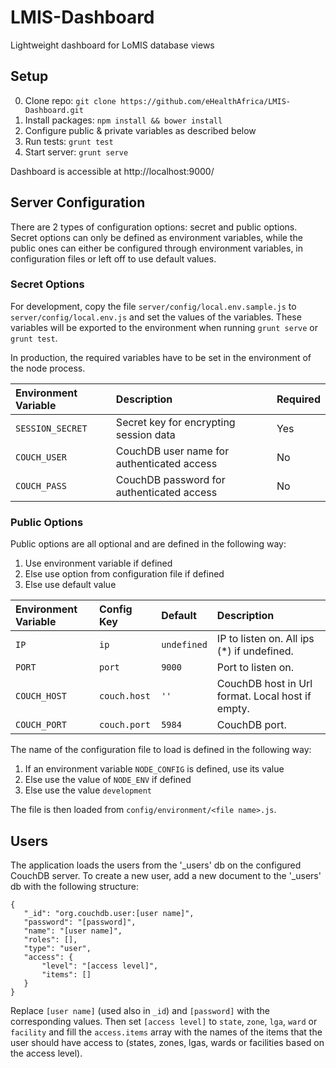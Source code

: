 # LMIS-Dashboard

Lightweight dashboard for LoMIS database views

## Setup

0. Clone repo: `git clone https://github.com/eHealthAfrica/LMIS-Dashboard.git`
1. Install packages: `npm install && bower install`
2. Configure public & private variables as described below
3. Run tests: `grunt test`
4. Start server: `grunt serve`

Dashboard is accessible at http://localhost:9000/

## Server Configuration

There are 2 types of configuration options: secret and public options. Secret options can only be defined as environment
variables, while the public ones can either be configured through environment variables, in configuration files or
left off to use default values.

### Secret Options

For development, copy the file `server/config/local.env.sample.js` to `server/config/local.env.js` and set the values of the variables.
These variables will be exported to the environment when running `grunt serve` or `grunt test`.

In production, the required variables have to be set in the environment of the node process.

|Environment Variable|Description|Required|
|:-------------------|:----------|:-------|
|`SESSION_SECRET`|Secret key for encrypting session data|Yes|
| `COUCH_USER`|CouchDB user name for authenticated access|No|
|`COUCH_PASS`|CouchDB password for authenticated access|No|

### Public Options

Public options are all optional and are defined in the following way:

1. Use environment variable if defined
2. Else use option from configuration file if defined
3. Else use default value

|Environment Variable|Config Key|Default|Description|
|:-------------------|:---------|:------|:----------|
|`IP`|`ip`|`undefined`|IP to listen on. All ips (*) if undefined.|
|`PORT`|`port`|`9000`|Port to listen on.|
|`COUCH_HOST`|`couch.host`|`''`|CouchDB host in Url format. Local host if empty.|
|`COUCH_PORT`|`couch.port`|`5984`|CouchDB port.|

The name of the configuration file to load is defined in the following way:

1. If an environment variable `NODE_CONFIG` is defined, use its value
2. Else use the value of `NODE_ENV` if defined
3. Else use the value `development`

The file is then loaded from `config/environment/<file name>.js`.

## Users

The application loads the users from the '_users' db on the configured CouchDB server. To create a new user, add a new
document to the '_users' db with the following structure:

```
{
   "_id": "org.couchdb.user:[user name]",
   "password": "[password]",
   "name": "[user name]",
   "roles": [],
   "type": "user",
   "access": {
       "level": "[access level]",
       "items": []
   }
}
```

Replace `[user name]` (used also in `_id`) and `[password]` with the corresponding values. Then set `[access level]` to
`state`, `zone`, `lga`, `ward` or `facility` and fill the `access.items` array with the names of the items that the user
should have access to (states, zones, lgas, wards or facilities based on the access level).
